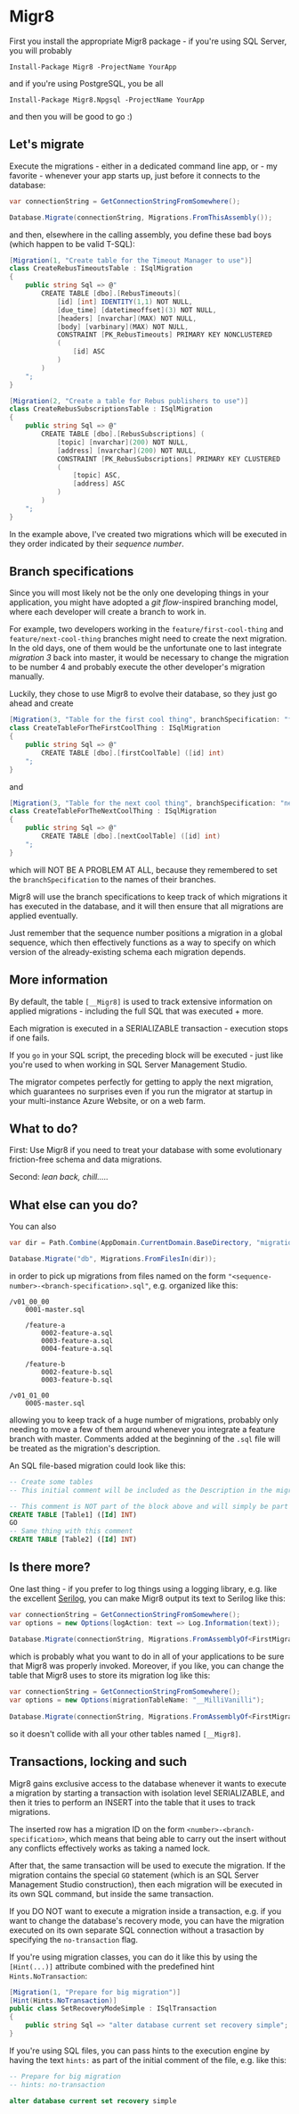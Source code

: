 # Migr8

First you install the appropriate Migr8 package - if you're using SQL Server, you will probably

	Install-Package Migr8 -ProjectName YourApp

and if you're using PostgreSQL, you be all

	Install-Package Migr8.Npgsql -ProjectName YourApp

and then you will be good to go :)

## Let's migrate

Execute the migrations - either in a dedicated command line app, or - my favorite - whenever your app starts up,
just before it connects to the database:

```csharp
var connectionString = GetConnectionStringFromSomewhere();

Database.Migrate(connectionString, Migrations.FromThisAssembly());
```

and then, elsewhere in the calling assembly, you define these bad boys (which happen to be valid T-SQL):

```csharp
[Migration(1, "Create table for the Timeout Manager to use")]
class CreateRebusTimeoutsTable : ISqlMigration
{
    public string Sql => @"
		CREATE TABLE [dbo].[RebusTimeouts](
			[id] [int] IDENTITY(1,1) NOT NULL,
			[due_time] [datetimeoffset](3) NOT NULL,
			[headers] [nvarchar](MAX) NOT NULL,
			[body] [varbinary](MAX) NOT NULL,
			CONSTRAINT [PK_RebusTimeouts] PRIMARY KEY NONCLUSTERED 
			(
				[id] ASC
			)
		)
	"; 
}

[Migration(2, "Create a table for Rebus publishers to use")]
class CreateRebusSubscriptionsTable : ISqlMigration
{
    public string Sql => @"
		CREATE TABLE [dbo].[RebusSubscriptions] (
			[topic] [nvarchar](200) NOT NULL,
			[address] [nvarchar](200) NOT NULL,
			CONSTRAINT [PK_RebusSubscriptions] PRIMARY KEY CLUSTERED 
			(
				[topic] ASC,
				[address] ASC
			)
		)
	"; 
}
```

In the example above, I've created two migrations which will be executed in they order indicated by their
 _sequence number_.

## Branch specifications

Since you will most likely not be the only one developing things in your application, you might have adopted
a _git flow_-inspired branching model, where each developer will create a branch to work in.

For example, two developers working in the `feature/first-cool-thing` and `feature/next-cool-thing` branches
might need to create the next migration. In the old days, one of them would be the unfortunate one to last
integrate _migration 3_ back into master, it would be necessary to change the migration to be number 4 and
probably execute the other developer's migration manually.

Luckily, they chose to use Migr8 to evolve their database, so they just go ahead and create

```csharp
[Migration(3, "Table for the first cool thing", branchSpecification: "first-cool-thing")]
class CreateTableForTheFirstCoolThing : ISqlMigration
{
    public string Sql => @"
        CREATE TABLE [dbo].[firstCoolTable] ([id] int)
    "; 
}
```
and
```csharp
[Migration(3, "Table for the next cool thing", branchSpecification: "next-cool-thing")]
class CreateTableForTheNextCoolThing : ISqlMigration
{
    public string Sql => @"
        CREATE TABLE [dbo].[nextCoolTable] ([id] int)
    "; 
}
```
which will NOT BE A PROBLEM AT ALL, because they remembered to set the `branchSpecification` to the names
of their branches.

Migr8 will use the branch specifications to keep track of which migrations it has executed in the database,
and it will then ensure that all migrations are applied eventually.

Just remember that the sequence number positions a migration in a global sequence, which then effectively
functions as a way to specify on which version of the already-existing schema each migration depends.

## More information

By default, the table `[__Migr8]` is used to track extensive information on applied migrations - including
the full SQL that was executed + more.

Each migration is executed in a SERIALIZABLE transaction - execution stops if one fails.

If you `go` in your SQL script, the preceding block will be executed - just like you're used to when working
in SQL Server Management Studio.

The migrator competes perfectly for getting to apply the next migration, which guarantees no surprises even
if you run the migrator at startup in your multi-instance Azure Website, or on a web farm.

## What to do?

First: Use Migr8 if you need to treat your database with some evolutionary friction-free schema and data
migrations.

Second: _lean back, chill....._

## What else can you do?

You can also

```csharp
var dir = Path.Combine(AppDomain.CurrentDomain.BaseDirectory, "migrations");

Database.Migrate("db", Migrations.FromFilesIn(dir));
```
in order to pick up migrations from files named on the form `"<sequence-number>-<branch-specification>.sql"`,
e.g. organized like this:

    /v01_00_00
        0001-master.sql

        /feature-a
            0002-feature-a.sql
            0003-feature-a.sql
            0004-feature-a.sql
        
        /feature-b
            0002-feature-b.sql
            0003-feature-b.sql
   
    /v01_01_00
        0005-master.sql     

allowing you to keep track of a huge number of migrations, probably only needing to move a few of them around
whenever you integrate a feature branch with master. Comments added at the beginning of the `.sql` file will be
treated as the migration's description.

An SQL file-based migration could look like this:

```sql
-- Create some tables
-- This initial comment will be included as the Description in the migration log

-- This comment is NOT part of the block above and will simply be part of the logged SQL
CREATE TABLE [Table1] ([Id] INT)
GO
-- Same thing with this comment
CREATE TABLE [Table2] ([Id] INT)
```

## Is there more?

One last thing - if you prefer to log things using a logging library, e.g. like the excellent
[Serilog](https://github.com/serilog/serilog), you can make Migr8 output its text to Serilog like this:

```csharp
var connectionString = GetConnectionStringFromSomewhere();
var options = new Options(logAction: text => Log.Information(text));
    
Database.Migrate(connectionString, Migrations.FromAssemblyOf<FirstMigration>(), options);
```

which is probably what you want to do in all of your applications to be sure that Migr8 was properly invoked.
Moreover, if you like, you can change the table that Migr8 uses to store its migration log like this:

```csharp
var connectionString = GetConnectionStringFromSomewhere();
var options = new Options(migrationTableName: "__MilliVanilli");
    
Database.Migrate(connectionString, Migrations.FromAssemblyOf<FirstMigration>(), options);
```

so it doesn't collide with all your other tables named `[__Migr8]`.

## Transactions, locking and such

Migr8 gains exclusive access to the database whenever it wants to execute a migration by starting a
transaction with isolation level SERIALIZABLE, and then it tries to perform an INSERT into the
table that it uses to track migrations.

The inserted row has a migration ID on the form `<number>-<branch-specification>`, which means
that being able to carry out the insert without any conflicts effectively works as taking a named
lock.

After that, the same transaction will be used to execute the migration. If the migration contains
the special `GO` statement (which is an SQL Server Management Studio construction), then each
migration will be executed in its own SQL command, but inside the same transaction.

If you DO NOT want to execute a migration inside a transaction, e.g. if you want to change
the database's recovery mode, you can have the migration executed on its own separate SQL connection 
without a trasaction by specifying the `no-transaction` flag.

If you're using migration classes, you can do it like this by using the `[Hint(...)]` attribute combined
with the predefined hint `Hints.NoTransaction`:

```csharp
[Migration(1, "Prepare for big migration")]
[Hint(Hints.NoTransaction)]
public class SetRecoveryModeSimple : ISqlTransaction
{
	public string Sql => "alter database current set recovery simple";
}
```

If you're using SQL files, you can pass hints to the execution engine by having the text `hints:` as part
of the initial comment of the file, e.g. like this:

```sql
-- Prepare for big migration
-- hints: no-transaction

alter database current set recovery simple
```